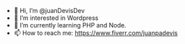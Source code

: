 - 👋 Hi, I’m @juanDevisDev
- 👀 I’m interested in Wordpress
- 🌱 I’m currently learning PHP and Node.
- 📫 How to reach me: https://www.fiverr.com/juanpadevis
